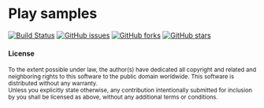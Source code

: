 # Play samples

[![Build Status](https://travis-ci.com/playframework/play-samples.svg?branch=2.8.x)](https://travis-ci.com/playframework/play-samples)
[![GitHub issues](https://img.shields.io/github/issues/playframework/play-samples.svg?style=flat)](https://github.com/playframework/play-samples/issues)
[![GitHub forks](https://img.shields.io/github/forks/playframework/play-samples.svg?style=flat)](https://github.com/playframework/play-samples/network)
[![GitHub stars](https://img.shields.io/github/stars/playframework/play-samples.svg?style=flat)](https://github.com/playframework/play-samples/stargazers)



#### License
<sup>
To the extent possible under law, the author(s) have dedicated all copyright and
related and neighboring rights to this software to the public domain worldwide.
This software is distributed without any warranty.
</sup>

<br>
<sub>
Unless you explicitly state otherwise, any contribution intentionally submitted
for inclusion by you shall be licensed as above, without any additional terms
or conditions.
</sub>



